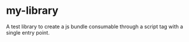 # my-library
A test library to create a js bundle consumable through a script tag with a single entry point.
